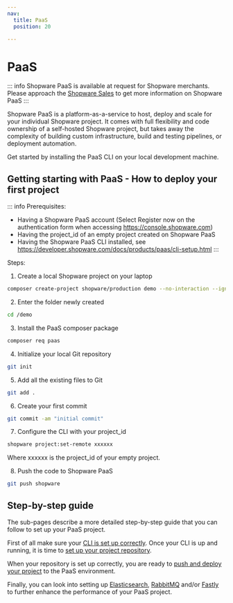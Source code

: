 ```yaml
---
nav:
  title: PaaS
  position: 20

---
```


# PaaS

::: info
Shopware PaaS is available at request for Shopware merchants. Please approach the [Shopware Sales](https://www.shopware.com/en/#contact-sales) to get more information on Shopware PaaS
:::

Shopware PaaS is a platform-as-a-service to host, deploy and scale for your individual Shopware project.
It comes with full flexibility and code ownership of a self-hosted Shopware project, but takes away the complexity of building custom infrastructure, build and testing pipelines, or deployment automation.

Get started by installing the PaaS CLI on your local development machine.

## Getting starting with PaaS - How to deploy your first project

::: info
Prerequisites:
* Having a Shopware PaaS account (Select Register now on the authentication form when accessing https://console.shopware.com)
* Having the project_id of an empty project created on Shopware PaaS
* Having the Shopware PaaS CLI installed, see https://developer.shopware.com/docs/products/paas/cli-setup.html
:::

Steps:
1. Create a local Shopware project on your laptop
```sh
composer create-project shopware/production demo --no-interaction --ignore-platform-reqs
```

2. Enter the folder newly created
```sh
cd /demo
```

3. Install the PaaS composer package
```sh
composer req paas
```

4. Initialize your local Git repository
```sh
git init
```

5. Add all the existing files to Git
```sh
git add .
```

6. Create your first commit
```sh
git commit -am "initial commit"
```

7. Configure the CLI with your project_id
```sh
shopware project:set-remote xxxxxx
```

Where xxxxxx is the project_id of your empty project.

8. Push the code to Shopware PaaS
```sh
git push shopware
```

## Step-by-step guide

The sub-pages describe a more detailed step-by-step guide that you can follow to set up your PaaS project.

First of all make sure your [CLI is set up correctly](cli-setup).
Once your CLI is up and running, it is time to [set up your project repository](repository).

When your repository is set up correctly, you are ready to [push and deploy your project](build-deploy) to the PaaS environment.

Finally, you can look into setting up [Elasticsearch](elasticsearch), [RabbitMQ](rabbitmq) and/or [Fastly](fastly) to further enhance the performance of your PaaS project.